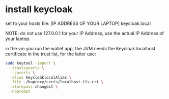 # install keycloak

set to your hosts file:
[IP ADDRESS OF YOUR LAPTOP] keycloak.local

NOTE: do not use 127.0.0.1 for your IP Address, use the actual IP Address of your laptop.

in the vm you run the wallet app, the JVM needs the Keycloak localhost 
certificate in the trust list, for the latter use:

```bash
sudo keytool -import \
  -trustcacerts \
  --cacerts \
  -alias keycloaklocalAlias \
  -file ./haproxy/certs/localhost.tls.crt \
  -storepass changeit \
  -noprompt
```